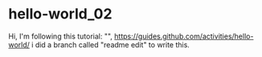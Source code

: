  # hello-world_02
Hi, I'm following this tutorial: "", https://guides.github.com/activities/hello-world/ i did a branch called "readme edit" to write this.  
